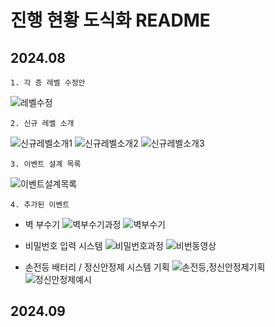 # 진행 현황 도식화 README

## 2024.08
    1. 각 층 레벨 수정안
![레벨수정](https://github.com/user-attachments/assets/6cbd4cf0-49d9-4dfd-9a0d-7c142b5cf17a)

    2. 신규 레벨 소개
![신규레벨소개1](https://github.com/user-attachments/assets/6a0bcf99-cda3-4343-9b48-28220544675d)
![신규레벨소개2](https://github.com/user-attachments/assets/3b120558-a1dd-4d63-9d5a-79d4206f930d)
![신규레벨소개3](https://github.com/user-attachments/assets/9a63de29-4c4f-422f-9d91-9ca08565dbbc)

    3. 이벤트 설계 목록
![이벤트설계목록](https://github.com/user-attachments/assets/5b772689-69cf-4eb0-8009-f0927ab2a9be)

    4. 추가된 이벤트
+ 벽 부수기
![벽부수기과정](https://github.com/user-attachments/assets/ce15f437-522c-4f10-bf67-66c6fbd713f5)
![벽부수기](https://github.com/user-attachments/assets/a761e3be-227a-47c1-b2f9-5f2996f98689)

+ 비밀번호 입력 시스템
 ![비밀번호과정](https://github.com/user-attachments/assets/f15c724d-be2a-47eb-aa98-451ab05d5594)
 ![비번동영상](https://github.com/user-attachments/assets/dcbfc285-bde2-4cc5-bdd1-1ced9d70f2da)

 + 손전등 배터리 / 정신안정제 시스템 기획
 ![손전등,정신안정제기획](https://github.com/user-attachments/assets/811b81b8-021b-4b0e-bb84-9097dec39741)
 ![정신안정제예시](https://github.com/user-attachments/assets/cafeac5e-139e-451e-bbe1-463fc03ee4b2)

 ## 2024.09
 